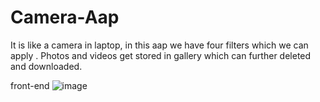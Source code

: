 # Camera-Aap
It is like a camera in laptop, in this aap we have four filters which we can apply . Photos and videos get stored in gallery which can further deleted and downloaded.

front-end 
![image](https://user-images.githubusercontent.com/98969301/222456580-e2a88574-a849-4d53-8276-20d4781d6769.png)



